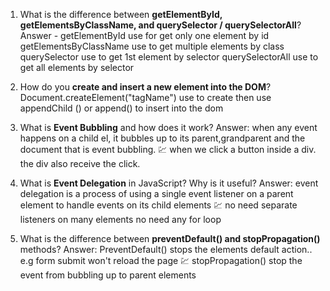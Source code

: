 1. What is the difference between **getElementById, getElementsByClassName, and querySelector / querySelectorAll**?
   Answer -
   getElementById use for get only one element by id
   getElementsByClassName use to get multiple elements by class
   querySelector use to get 1st element by selector
   querySelectorAll use to get all elements by selector

2. How do you **create and insert a new element into the DOM**?
   Document.createElement("tagName") use to create then use
   appendChild () or append() to insert into the dom

3. What is **Event Bubbling** and how does it work?
   Answer:
   when any event happens on a child el, it bubbles up to its parent,grandparent and the document that is event bubbling.
   💹
   when we click a button inside a div. the div also receive the click.
4. What is **Event Delegation** in JavaScript? Why is it useful?
   Answer:
   event delegation is a process of using a single event listener on a parent element to handle events on its child elements
   💹
   no need separate listeners on many elements
   no need any for loop

5. What is the difference between **preventDefault() and stopPropagation()** methods?
   Answer:
   PreventDefault() stops the elements default action.. e.g form submit won't reload the page
   💹
   stopPropagation() stop the event from bubbling up to parent elements
